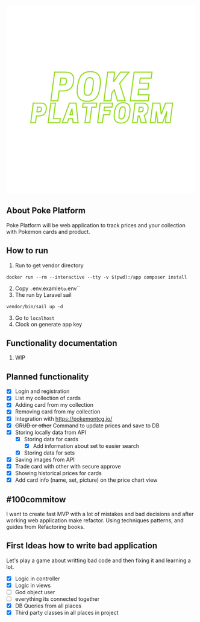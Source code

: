 <p align="center"><a href="/"><img src="public/logo.png"></a></p>


## About Poke Platform

Poke Platform will be web application to track prices and your collection with Pokemon cards and product. 

## How to run
1. Run to get vendor directory
```shell
docker run --rm --interactive --tty -v $(pwd):/app composer install
```
2. Copy `.`env.examle`` to ``.env``
3. The run by Laravel sail
```shell
vendor/bin/sail up -d
```
3. Go to ``localhost``
4. Clock on generate app key

## Functionality documentation

1. WIP


## Planned functionality
- [x] Login and registration
- [x] List my collection of cards
- [x] Adding card from my collection
- [x] Removing  card from my collection
- [x] Integration with https://pokemontcg.io/ 
- [x] ~~CRUD or other~~ Command to update prices and save to DB
- [x] Storing locally data from API
  - [x] Storing data for cards
    - [x] Add information about set to easier search
  - [x] Storing data for sets
- [x] Saving images from API
- [x] Trade card with other with secure approve
- [x] Showing historical prices for cards
- [x] Add card info (name, set, picture) on the price chart view
 
## #100commitow

I want to create fast MVP with a lot of mistakes and bad decisions and after working web application make refactor. Using techniques patterns, and guides from Refactoring books.

## First Ideas how to write bad application

Let's play a game about writting bad code and then fixing it and learning a lot.
- [x] Logic in controller
- [x] Logic in views
- [ ] God object user
- [ ] everything its connected together
- [x] DB Queries from all places
- [x] Third party classes in all places in project
